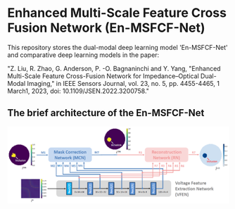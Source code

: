 # Enhanced Multi-Scale Feature Cross Fusion Network (En-MSFCF-Net)

This repository stores the dual-modal deep learning model 'En-MSFCF-Net' and comparative deep learning models in the paper:

"Z. Liu, R. Zhao, G. Anderson, P. -O. Bagnaninchi and Y. Yang, "Enhanced Multi-Scale Feature Cross-Fusion Network for Impedance–Optical Dual-Modal Imaging," in IEEE Sensors Journal, vol. 23, no. 5, pp. 4455-4465, 1 March1, 2023, doi: 10.1109/JSEN.2022.3200758."

The brief architecture of the En-MSFCF-Net
-----------------------------------------------------------------

<img src="./architecture.PNG" width="1000px"/>
